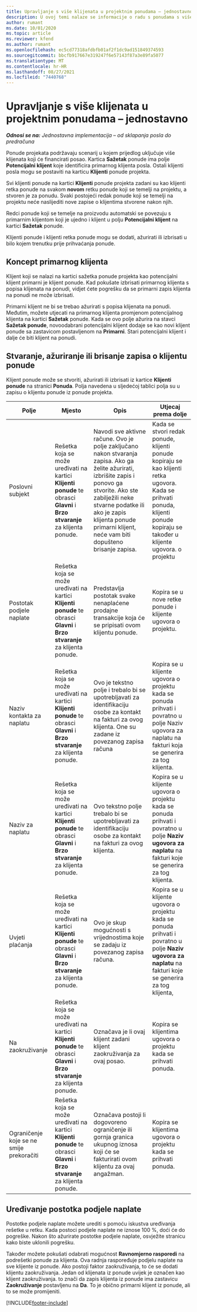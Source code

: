 ```yaml
---
title: Upravljanje s više klijenata u projektnim ponudama – jednostavno
description: U ovoj temi nalaze se informacije o radu s ponudama s više klijenata koji će financirati projekt. (Sales)
author: rumant
ms.date: 10/01/2020
ms.topic: article
ms.reviewer: kfend
ms.author: rumant
ms.openlocfilehash: ec5cd77318afdbfb01af2f1dc9ad151849374593
ms.sourcegitcommit: bbcfb917667e319247f6e57143f87a3e89fa5077
ms.translationtype: MT
ms.contentlocale: hr-HR
ms.lasthandoff: 08/27/2021
ms.locfileid: "7440768"
---
```

# <a name="manage-multiple-customers-on-project-quotes---lite"></a>Upravljanje s više klijenata u projektnim ponudama – jednostavno

_**Odnosi se na:** Jednostavna implementacija – od sklapanja posla do predračuna_

Ponude projekata podržavaju scenarij u kojem prijedlog uključuje više klijenata koji će financirati posao. Kartica **Sažetak** ponude ima polje **Potencijalni klijent** koje identificira primarnog klijenta posla. Ostali klijenti posla mogu se postaviti na karticu **Klijenti** ponude projekta.

Svi klijenti ponude na kartici **Klijenti** ponude projekta zadani su kao klijenti retka ponude na svakom **novom** retku ponude koji se temelji na projektu, a stvoren je za ponudu. Svaki postojeći redak ponude koji se temelji na projektu neće naslijediti nove zapise o klijentima stvorene nakon njih.

Redci ponude koji se temelje na proizvodu automatski se povezuju s primarnim klijentom koji je ujedno i klijent u polju **Potencijalni klijent** na kartici **Sažetak** ponude.

Klijenti ponude i klijenti retka ponude mogu se dodati, ažurirati ili izbrisati u bilo kojem trenutku prije prihvaćanja ponude.

## <a name="concept-of-a-primary-customer"></a>Koncept primarnog klijenta

Klijent koji se nalazi na kartici sažetka ponude projekta kao potencijalni klijent primarni je klijent ponude. Kad pokušate izbrisati primarnog klijenta s popisa klijenata na ponudi, vidjet ćete pogrešku da se primarni zapis klijenta na ponudi ne može izbrisati.

Primarni klijent ne bi se trebao ažurirati s popisa klijenata na ponudi. Međutim, možete utjecati na primarnog klijenta promjenom potencijalnog klijenta na kartici **Sažetak** ponude. Kada se ovo polje ažurira na stavci **Sažetak ponude**, novoodabrani potencijalni klijent dodaje se kao novi klijent ponude sa zastavicom postavljenom na **Primarni**. Stari potencijalni klijent i dalje će biti klijent na ponudi.

## <a name="create-update-or-delete-a-quote-customer-record"></a>Stvaranje, ažuriranje ili brisanje zapisa o klijentu ponude

Klijent ponude može se stvoriti, ažurirati ili izbrisati iz kartice **Klijenti ponude** na stranici **Ponuda**. Polja navedena u sljedećoj tablici polja su u zapisu o klijentu ponude iz ponude projekta.

| **Polje** | **Mjesto** | **Opis** | **Utjecaj prema dolje** |
| --- | --- | --- | --- |
| Poslovni subjekt | Rešetka koja se može uređivati na kartici **Klijenti ponude** te obrasci **Glavni** i **Brzo stvaranje** za klijenta ponude. | Navodi sve aktivne račune. Ovo je polje zaključano nakon stvaranja zapisa. Ako ga želite ažurirati, izbrišite zapis i ponovo ga stvorite. Ako ste zabilježili neke stvarne podatke ili ako je zapis klijenta ponude primarni klijent, neće vam biti dopušteno brisanje zapisa. | Kada se stvori redak ponude, klijenti ponude kopiraju se kao klijenti retka ugovora. Kada se prihvati ponuda, klijenti ponude kopiraju se također u klijente ugovora. o projektu |
| Postotak podjele naplate | Rešetka koja se može uređivati na kartici **Klijenti ponude** te obrasci **Glavni** i **Brzo stvaranje** za klijenta ponude. | Predstavlja postotak svake nenaplaćene prodajne transakcije koja će se pripisati ovom klijentu ponude. | Kopira se u nove retke ponude i klijente ugovora o projektu. |
| Naziv kontakta za naplatu | Rešetka koja se može uređivati na kartici **Klijenti ponude** te obrasci **Glavni** i **Brzo stvaranje** za klijenta ponude. | Ovo je tekstno polje i trebalo bi se upotrebljavati za identifikaciju osobe za kontakt na fakturi za ovog klijenta. One su zadane iz povezanog zapisa računa | Kopira se u klijente ugovora o projektu kada se ponuda prihvati i povratno u polje Naziv ugovora za naplatu na fakturi koja se generira za tog klijenta. |
| Naziv za naplatu | Rešetka koja se može uređivati na kartici **Klijenti ponude** te obrasci **Glavni** i **Brzo stvaranje** za klijenta ponude. | Ovo tekstno polje trebalo bi se upotrebljavati za identifikaciju osobe za kontakt na fakturi za ovog klijenta. | Kopira se u klijente ugovora o projektu kada se ponuda prihvati i povratno u polje **Naziv ugovora za naplatu** na fakturi koje se generira za tog klijenta. |
| Uvjeti plaćanja | Rešetka koja se može uređivati na kartici **Klijenti ponude** te obrasci **Glavni** i **Brzo stvaranje** za klijenta ponude. | Ovo je skup mogućnosti s vrijednostima koje se zadaju iz povezanog zapisa računa. | Kopira se u klijente ugovora o projektu kada se ponuda prihvati i povratno u polje **Naziv ugovora za naplatu** na fakturi koje se generira za tog klijenta, |
| Na zaokruživanje | Rešetka koja se može uređivati na kartici **Klijenti ponude** te obrasci **Glavni** i **Brzo stvaranje** za klijenta ponude. | Označava je li ovaj klijent zadani klijent zaokruživanja za ovaj posao. | Kopira se klijentima ugovora o projektu kada se prihvati ponuda. |
| Ograničenje koje se ne smije prekoračiti | Rešetka koja se može uređivati na kartici **Klijenti ponude** te obrasci **Glavni** i **Brzo stvaranje** za klijenta ponude. | Označava postoji li dogovoreno ograničenje ili gornja granica ukupnog iznosa koji će se fakturirati ovom klijentu za ovaj angažman. | Kopira se klijentima ugovora o projektu kada se prihvati ponuda. |

## <a name="editing-billing-split-percentages"></a>Uređivanje postotka podjele naplate

Postotke podjele naplate možete urediti s pomoću iskustva uređivanja rešetke u retku. Kada postoci podjele naplate ne iznose 100 %, doći će do pogreške. Nakon što ažurirate postotke podjele naplate, osvježite stranicu kako biste uklonili pogrešku.

Također možete pokušati odabrati mogućnost **Ravnomjerno rasporedi** na podrešetki ponude za klijenta. Ova radnja raspoređuje podjelu naplate na sve klijente iz ponude. Ako postoji faktor zaokruživanja, to će se dodati klijentu zaokruživanja. Jedan od klijenata iz ponude uvijek je označen kao klijent zaokruživanja. to znači da zapis klijenta iz ponude ima zastavicu **Zaokruživanje** postavljenu na **Da**. To je obično primarni klijent iz ponude, ali to se može promijeniti.


[!INCLUDE[footer-include](../../includes/footer-banner.md)]
